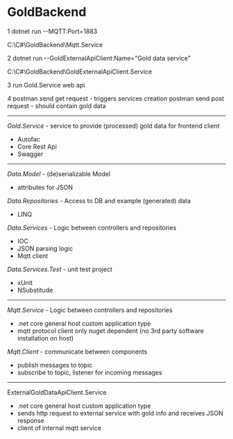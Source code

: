 # GoldBackend

1
dotnet run --MQTT:Port=1883

C:\C#\GoldBackend\Mqtt.Service

2
dotnet run --GoldExternalApiClient:Name="Gold data service"

C:\C#\GoldBackend\GoldExternalApiClient.Service

3
run Gold.Service web api

4
postman send get request - triggers services creation
postman send post request - should contain gold data

--------------------------------------------------------

*Gold.Service* - service to provide (processed) gold data for frontend client
- Autofac
- Core Rest Api
- Swagger

--------------------------------------------------------

*Data.Model* - (de)serializable Model
- attributes for JSON 

*Data.Repositories* - Access to DB and example (generated) data 
- LINQ

*Data.Services* - Logic between controllers and repositories
- IOC
- JSON parsing logic
- Mqtt client

*Data.Services.Test* - unit test project
- xUnit
- NSubstitude

--------------------------------------------------------

*Mqtt.Service* - Logic between controllers and repositories
- .net core general host custom application type
- mqtt protocol client only nuget dependent (no 3rd party software installation on host)

*Mqtt.Client* - communicate between components
- publish messages to topic
- subscribe to topic, listener for incoming messages 

--------------------------------------------------------

ExternalGoldDataApiClient.Service
- .net core general host custom application type
- sends http request to external service with gold info and receives JSON response
- client of internal mqtt service
